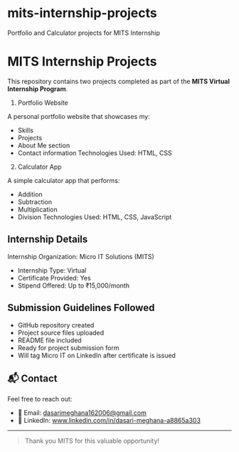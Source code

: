 # mits-internship-projects
Portfolio and Calculator projects for MITS Internship
# MITS Internship Projects

This repository contains two projects completed as part of the **MITS Virtual Internship Program**.
1. Portfolio Website

A personal portfolio website that showcases my:
- Skills
- Projects
- About Me section
- Contact information
Technologies Used: HTML, CSS

2. Calculator App

A simple calculator app that performs:
- Addition
- Subtraction
- Multiplication
- Division
Technologies Used: HTML, CSS, JavaScript

## Internship Details

Internship Organization: Micro IT Solutions (MITS)
- Internship Type: Virtual
- Certificate Provided: Yes
- Stipend Offered: Up to ₹15,000/month

## Submission Guidelines Followed

- GitHub repository created 
- Project source files uploaded 
- README file included 
- Ready for project submission form   
- Will tag Micro IT on LinkedIn after certificate is issued

## 📬 Contact

Feel free to reach out:
- 📧 Email: dasarimeghana162006@gmail.com
- 💼 LinkedIn: www.linkedin.com/in/dasari-meghana-a8865a303


---

> Thank you MITS for this valuable opportunity!

